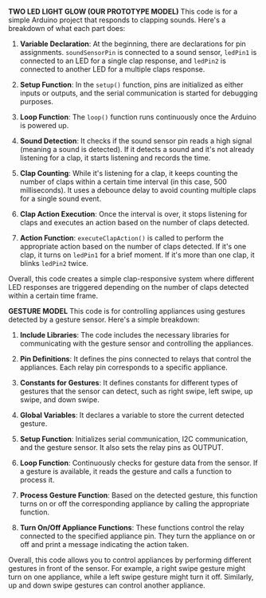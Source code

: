 **TWO LED LIGHT GLOW (OUR PROTOTYPE MODEL)**
This code is for a simple Arduino project that responds to clapping sounds. Here's a breakdown of what each part does:

1. **Variable Declaration**: At the beginning, there are declarations for pin assignments. `soundSensorPin` is connected to a sound sensor, `ledPin1` is connected to an LED for a single clap response, and `ledPin2` is connected to another LED for a multiple claps response.

2. **Setup Function**: In the `setup()` function, pins are initialized as either inputs or outputs, and the serial communication is started for debugging purposes.

3. **Loop Function**: The `loop()` function runs continuously once the Arduino is powered up.

4. **Sound Detection**: It checks if the sound sensor pin reads a high signal (meaning a sound is detected). If it detects a sound and it's not already listening for a clap, it starts listening and records the time.

5. **Clap Counting**: While it's listening for a clap, it keeps counting the number of claps within a certain time interval (in this case, 500 milliseconds). It uses a debounce delay to avoid counting multiple claps for a single sound event.

6. **Clap Action Execution**: Once the interval is over, it stops listening for claps and executes an action based on the number of claps detected.

7. **Action Function**: `executeClapAction()` is called to perform the appropriate action based on the number of claps detected. If it's one clap, it turns on `ledPin1` for a brief moment. If it's more than one clap, it blinks `ledPin2` twice.

Overall, this code creates a simple clap-responsive system where different LED responses are triggered depending on the number of claps detected within a certain time frame.

**GESTURE MODEL**
This code is for controlling appliances using gestures detected by a gesture sensor. Here's a simple breakdown:

1. **Include Libraries**: The code includes the necessary libraries for communicating with the gesture sensor and controlling the appliances.

2. **Pin Definitions**: It defines the pins connected to relays that control the appliances. Each relay pin corresponds to a specific appliance.

3. **Constants for Gestures**: It defines constants for different types of gestures that the sensor can detect, such as right swipe, left swipe, up swipe, and down swipe.

4. **Global Variables**: It declares a variable to store the current detected gesture.

5. **Setup Function**: Initializes serial communication, I2C communication, and the gesture sensor. It also sets the relay pins as OUTPUT.

6. **Loop Function**: Continuously checks for gesture data from the sensor. If a gesture is available, it reads the gesture and calls a function to process it.

7. **Process Gesture Function**: Based on the detected gesture, this function turns on or off the corresponding appliance by calling the appropriate function.

8. **Turn On/Off Appliance Functions**: These functions control the relay connected to the specified appliance pin. They turn the appliance on or off and print a message indicating the action taken.

Overall, this code allows you to control appliances by performing different gestures in front of the sensor. For example, a right swipe gesture might turn on one appliance, while a left swipe gesture might turn it off. Similarly, up and down swipe gestures can control another appliance.

